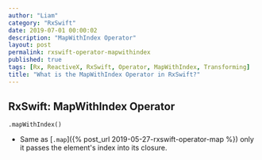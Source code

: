 ```yaml
---
author: "Liam"
category: "RxSwift"
date: 2019-07-01 00:00:02
description: "MapWithIndex Operator"
layout: post
permalink: rxswift-operator-mapwithindex
published: true
tags: [Rx, ReactiveX, RxSwift, Operator, MapWithIndex, Transforming]
title: "What is the MapWithIndex Operator in RxSwift?"
---
```


## RxSwift: MapWithIndex Operator

`.mapWithIndex()`

- Same as [`.map`]({% post_url 2019-05-27-rxswift-operator-map %}) only it passes the element's index into its closure.
